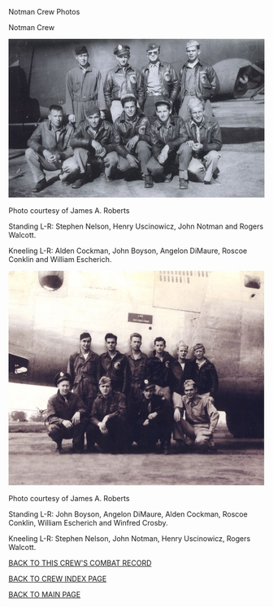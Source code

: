 
Notman Crew Photos






 




Notman Crew  
  

![](Notman1.jpg)  

Photo courtesy of James A. Roberts  

Standing L-R: Stephen Nelson, Henry Uscinowicz, John Notman and Rogers Walcott.  

Kneeling L-R: Alden Cockman, John Boyson, Angelon DiMaure, Roscoe Conklin and William Escherich.  
  

![](Notman2.jpg)  

Photo courtesy of James A. Roberts  

Standing L-R: John Boyson, Angelon DiMaure, Alden Cockman, Roscoe Conklin, William Escherich and Winfred Crosby.  

Kneeling L-R: Stephen Nelson, John Notman, Henry Uscinowicz, Rogers Walcott.  
  

[BACK TO THIS CREW'S COMBAT RECORD](../crews/Notman.md)  

[BACK TO CREW INDEX PAGE](../000crews.md)  

[BACK TO MAIN PAGE](../index.md)


